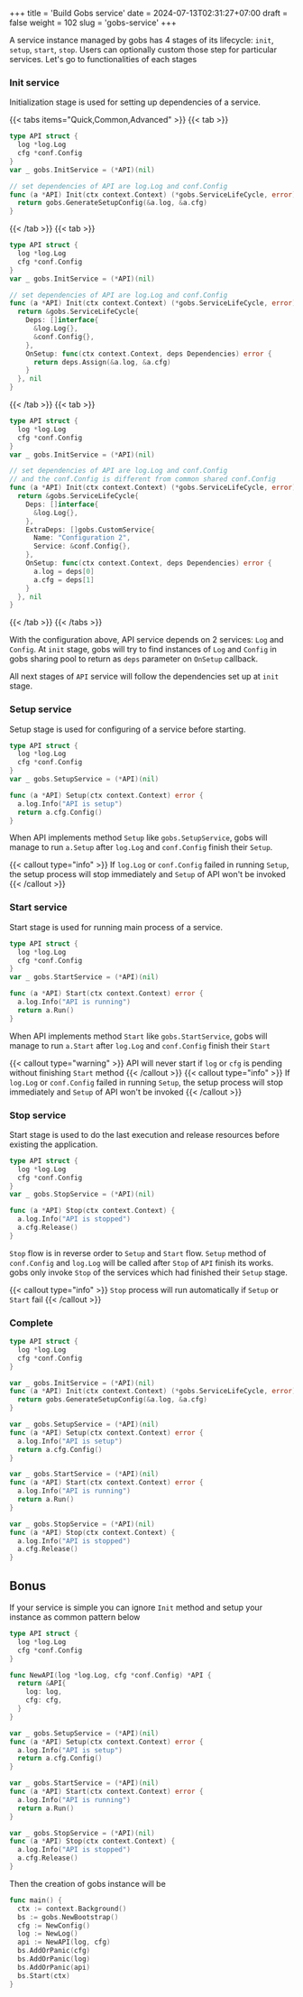 +++
title = 'Build Gobs service'
date = 2024-07-13T02:31:27+07:00
draft = false
weight = 102
slug = 'gobs-service'
+++

A service instance managed by gobs has 4 stages of its lifecycle: `init`, `setup`, `start`, `stop`. Users can optionally custom those step for particular services. Let's go to functionalities of each stages

### Init service

Initialization stage is used for setting up dependencies of a service.

{{< tabs items="Quick,Common,Advanced" >}}
{{< tab >}}
```go {style=tokyonight-night}
type API struct {
  log *log.Log
  cfg *conf.Config
}
var _ gobs.InitService = (*API)(nil)

// set dependencies of API are log.Log and conf.Config
func (a *API) Init(ctx context.Context) (*gobs.ServiceLifeCycle, error) {
  return gobs.GenerateSetupConfig(&a.log, &a.cfg)
}
```
{{< /tab >}}
{{< tab >}}
```go {style=tokyonight-night}
type API struct {
  log *log.Log
  cfg *conf.Config
}
var _ gobs.InitService = (*API)(nil)

// set dependencies of API are log.Log and conf.Config
func (a *API) Init(ctx context.Context) (*gobs.ServiceLifeCycle, error) {
  return &gobs.ServiceLifeCycle{
    Deps: []interface{
      &log.Log{},
      &conf.Config{},
    },
    OnSetup: func(ctx context.Context, deps Dependencies) error {
      return deps.Assign(&a.log, &a.cfg)
    }
  }, nil
}
```
{{< /tab >}}
{{< tab >}}
```go {style=tokyonight-night}
type API struct {
  log *log.Log
  cfg *conf.Config
}
var _ gobs.InitService = (*API)(nil)

// set dependencies of API are log.Log and conf.Config
// and the conf.Config is different from common shared conf.Config
func (a *API) Init(ctx context.Context) (*gobs.ServiceLifeCycle, error) {
  return &gobs.ServiceLifeCycle{
    Deps: []interface{
      &log.Log{},
    },
    ExtraDeps: []gobs.CustomService{
      Name: "Configuration 2",
      Service: &conf.Config{},
    },
    OnSetup: func(ctx context.Context, deps Dependencies) error {
      a.log = deps[0]
      a.cfg = deps[1]
    }
  }, nil
}
```
{{< /tab >}}
{{< /tabs >}}

With the configuration above, API service depends on 2 services: `Log` and `Config`. At `init` stage, gobs will try to find instances of `Log` and `Config` in gobs sharing pool to return as `deps` parameter on `OnSetup` callback.

All next stages of `API` service will follow the dependencies set up at `init` stage.

### Setup service

Setup stage is used for configuring of a service before starting.

```go {style=tokyonight-night}
type API struct {
  log *log.Log
  cfg *conf.Config
}
var _ gobs.SetupService = (*API)(nil)

func (a *API) Setup(ctx context.Context) error {
  a.log.Info("API is setup")
  return a.cfg.Config()
}
```

When API implements method `Setup` like `gobs.SetupService`, gobs will manage to run `a.Setup` after `log.Log` and `conf.Config` finish their `Setup`.

{{< callout type="info" >}}
  If `log.Log` or `conf.Config` failed in running `Setup`, the setup process will stop immediately and `Setup` of API won't be invoked
{{< /callout >}}


### Start service

Start stage is used for running main process of a service.

```go {style=tokyonight-night}
type API struct {
  log *log.Log
  cfg *conf.Config
}
var _ gobs.StartService = (*API)(nil)

func (a *API) Start(ctx context.Context) error {
  a.log.Info("API is running")
  return a.Run()
}
```

When API implements method `Start` like `gobs.StartService`, gobs will manage to run `a.Start` after `log.Log` and `conf.Config` finish their `Start`

{{< callout type="warning" >}}
  API will never start if `log` or `cfg` is pending without finishing `Start` method
{{< /callout >}}
{{< callout type="info" >}}
  If `log.Log` or `conf.Config` failed in running `Setup`, the setup process will stop immediately and `Setup` of API won't be invoked
{{< /callout >}}

### Stop service

Start stage is used to do the last execution and release resources before existing the application.

```go {style=tokyonight-night}
type API struct {
  log *log.Log
  cfg *conf.Config
}
var _ gobs.StopService = (*API)(nil)

func (a *API) Stop(ctx context.Context) {
  a.log.Info("API is stopped")
  a.cfg.Release()
}
```

`Stop` flow is in reverse order to `Setup` and `Start` flow. `Setup` method of `conf.Config` and `log.Log` will be called after `Stop` of `API` finish its works. gobs only invoke `Stop` of the services which had finished their `Setup` stage.

{{< callout type="info" >}}
  `Stop` process will run automatically if `Setup` or `Start` fail
{{< /callout >}}

### Complete
```go {style=tokyonight-night}
type API struct {
  log *log.Log
  cfg *conf.Config
}

var _ gobs.InitService = (*API)(nil)
func (a *API) Init(ctx context.Context) (*gobs.ServiceLifeCycle, error) {
  return gobs.GenerateSetupConfig(&a.log, &a.cfg)
}

var _ gobs.SetupService = (*API)(nil)
func (a *API) Setup(ctx context.Context) error {
  a.log.Info("API is setup")
  return a.cfg.Config()
}

var _ gobs.StartService = (*API)(nil)
func (a *API) Start(ctx context.Context) error {
  a.log.Info("API is running")
  return a.Run()
}

var _ gobs.StopService = (*API)(nil)
func (a *API) Stop(ctx context.Context) {
  a.log.Info("API is stopped")
  a.cfg.Release()
}
```

## Bonus
If your service is simple you can ignore `Init` method and setup your instance as common pattern below
```go {style=tokyonight-night,filename=api.go}
type API struct {
  log *log.Log
  cfg *conf.Config
}

func NewAPI(log *log.Log, cfg *conf.Config) *API {
  return &API{
    log: log,
    cfg: cfg,
  }
}

var _ gobs.SetupService = (*API)(nil)
func (a *API) Setup(ctx context.Context) error {
  a.log.Info("API is setup")
  return a.cfg.Config()
}

var _ gobs.StartService = (*API)(nil)
func (a *API) Start(ctx context.Context) error {
  a.log.Info("API is running")
  return a.Run()
}

var _ gobs.StopService = (*API)(nil)
func (a *API) Stop(ctx context.Context) {
  a.log.Info("API is stopped")
  a.cfg.Release()
}
```

Then the creation of gobs instance will be
```go {style=tokyonight-night,filename=main.go}
func main() {
  ctx := context.Background()
  bs := gobs.NewBootstrap()
  cfg := NewConfig()
  log := NewLog()
  api := NewAPI(log, cfg)
  bs.AddOrPanic(cfg)
  bs.AddOrPanic(log)
  bs.AddOrPanic(api)
  bs.Start(ctx)
}
```
